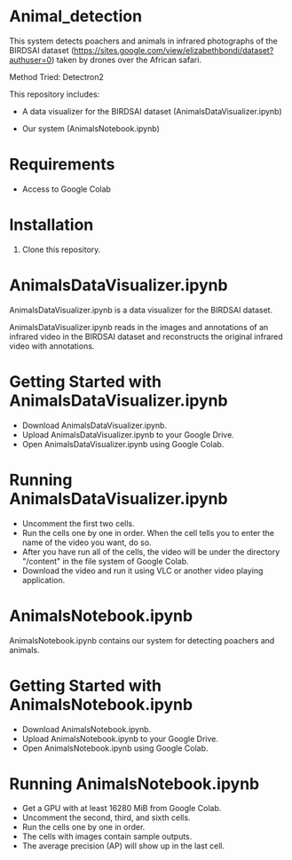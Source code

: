 # Animal_detection
This system detects poachers and animals in infrared photographs of the BIRDSAI dataset (https://sites.google.com/view/elizabethbondi/dataset?authuser=0) taken by drones over the African safari.

Method Tried: Detectron2

This repository includes:

- A data visualizer for the BIRDSAI dataset (AnimalsDataVisualizer.ipynb)

- Our system (AnimalsNotebook.ipynb)

# Requirements
- Access to Google Colab

# Installation
1. Clone this repository.

# AnimalsDataVisualizer.ipynb
AnimalsDataVisualizer.ipynb is a data visualizer for the BIRDSAI dataset.

AnimalsDataVisualizer.ipynb reads in the images and annotations of an infrared video in the BIRDSAI dataset and reconstructs the original infrared video with annotations.

# Getting Started with AnimalsDataVisualizer.ipynb
- Download AnimalsDataVisualizer.ipynb.
- Upload AnimalsDataVisualizer.ipynb to your Google Drive.
- Open AnimalsDataVisualizer.ipynb using Google Colab.

# Running AnimalsDataVisualizer.ipynb
- Uncomment the first two cells.
- Run the cells one by one in order. When the cell tells you to enter the name of the video you want, do so.
- After you have run all of the cells, the video will be under the directory "/content" in the file system of Google Colab.
- Download the video and run it using VLC or another video playing application.

# AnimalsNotebook.ipynb
AnimalsNotebook.ipynb contains our system for detecting poachers and animals.

# Getting Started with AnimalsNotebook.ipynb
- Download AnimalsNotebook.ipynb.
- Upload AnimalsNotebook.ipynb to your Google Drive.
- Open AnimalsNotebook.ipynb using Google Colab.

# Running AnimalsNotebook.ipynb
- Get a GPU with at least 16280 MiB from Google Colab.
- Uncomment the second, third, and sixth cells.
- Run the cells one by one in order.
- The cells with images contain sample outputs.
- The average precision (AP) will show up in the last cell.
